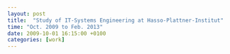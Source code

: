 ```yaml
---
layout: post
title:  "Study of IT-Systems Engineering at Hasso-Plattner-Institut"
time: "Oct. 2009 to Feb. 2013"
date: 2009-10-01 16:15:00 +0100
categories: [work]
---
```

